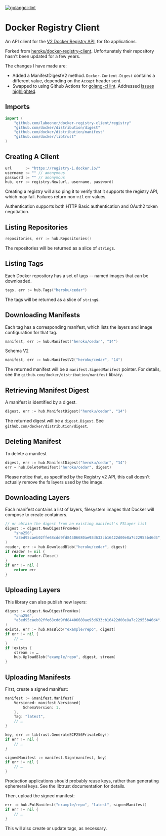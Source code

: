 [![golangci-lint](https://github.com/labooner/docker-registry-client/actions/workflows/golangci-lint.yml/badge.svg)](https://github.com/labooner/docker-registry-client/actions/workflows/golangci-lint.yml)

# Docker Registry Client

An API client for the [V2 Docker Registry
API](http://docs.docker.com/registry/spec/api/), for Go applications.

Forked from [heroku/docker-registry-client](https://github.com/heroku/docker-registry-client).
Unfortunately their repository hasn't been updated for a few years.

The changes I have made are:

- Added a ManifestDigestV2 method. `Docker-Content-Digest` contains a
different value, depending on the `Accept` header sent.
- Swapped to using Github Actions for [golang-ci lint](https://github.com/golangci/golangci-lint).
Addressed [issues highlighted](https://github.com/labooner/docker-registry-client/actions/runs/607836817).

## Imports

```go
import (
    "github.com/labooner/docker-registry-client/registry"
    "github.com/docker/distribution/digest"
    "github.com/docker/distribution/manifest"
    "github.com/docker/libtrust"
)
```

## Creating A Client

```go
url      := "https://registry-1.docker.io/"
username := "" // anonymous
password := "" // anonymous
hub, err := registry.New(url, username, password)
```

Creating a registry will also ping it to verify that it supports the registry
API, which may fail. Failures return non-`nil` err values.

Authentication supports both HTTP Basic authentication and OAuth2 token
negotiation.

## Listing Repositories

```go
repositories, err := hub.Repositories()
```

The repositories will be returned as a slice of `string`s.

## Listing Tags

Each Docker repository has a set of tags -- named images that can be downloaded.

```go
tags, err := hub.Tags("heroku/cedar")
```

The tags will be returned as a slice of `string`s.

## Downloading Manifests

Each tag has a corresponding manifest, which lists the layers and image
configuration for that tag.

```go
manifest, err := hub.Manifest("heroku/cedar", "14")
```

Schema V2

```go
manifest, err := hub.ManifestV2("heroku/cedar", "14")
```

The returned manifest will be a `manifest.SignedManifest` pointer. For details,
see the `github.com/docker/distribution/manifest` library.

## Retrieving Manifest Digest

A manifest is identified by a digest.

```go
digest, err := hub.ManifestDigest("heroku/cedar", "14")
```

The returned digest will be a `digest.Digest`. See `github.com/docker/distribution/digest`.

## Deleting Manifest

To delete a manifest

```go
digest, err := hub.ManifestDigest("heroku/cedar", "14")
err = hub.DeleteManifest("heroku/cedar", digest)
```

Please notice that, as specified by the Registry v2 API, this call doesn't actually remove the fs layers used by the image.

## Downloading Layers

Each manifest contains a list of layers, filesystem images that Docker will
compose to create containers.

```go
// or obtain the digest from an existing manifest's FSLayer list
digest := digest.NewDigestFromHex(
    "sha256",
    "a3ed95caeb02ffe68cdd9fd84406680ae93d633cb16422d00e8a7c22955b46d4",
)
reader, err := hub.DownloadBlob("heroku/cedar", digest)
if reader != nil {
    defer reader.Close()
}
if err != nil {
    return err
}
```

## Uploading Layers

This library can also publish new layers:

```go
digest := digest.NewDigestFromHex(
    "sha256",
    "a3ed95caeb02ffe68cdd9fd84406680ae93d633cb16422d00e8a7c22955b46d4",
)
exists, err := hub.HasBlob("example/repo", digest)
if err != nil {
    // …
}
if !exists {
    stream := …
    hub.UploadBlob("example/repo", digest, stream)
}
```

## Uploading Manifests

First, create a signed manifest:

```go
manifest := &manifest.Manifest{
    Versioned: manifest.Versioned{
        SchemaVersion: 1,
    },
    Tag: "latest",
    // …
}

key, err := libtrust.GenerateECP256PrivateKey()
if err != nil {
    // …
}

signedManifest := manifest.Sign(manifest, key)
if err != nil {
    // …
}
```

Production applications should probably reuse keys, rather than generating
ephemeral keys. See the libtrust documentation for details.

Then, upload the signed manifest:

```go
err := hub.PutManifest("example/repo", "latest", signedManifest)
if err != nil {
    // …
}
```

This will also create or update tags, as necessary.
